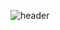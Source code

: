 ![header](https://capsule-render.vercel.app/api?type=rounded&color=ABD5BE&height=170&section=header&text=Meeseeks%20Dev.Diary&fontSize=90)
